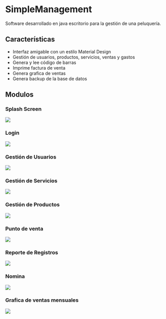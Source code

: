 # SimpleManagement
Software desarrollado en java escritorio para la gestión de una peluquería.
## Características 
- Interfaz amigable con un estilo Material Design
- Gestión de usuarios, productos, servicios, ventas y gastos
- Genera y lee código de barras
- Imprime factura de venta
- Genera grafica de ventas
- Genera backup de la base de datos
## Modulos
### Splash Screen
![](https://scontent.fbog2-3.fna.fbcdn.net/v/t1.0-9/95085018_3132110186850957_3684435143663026176_n.jpg?_nc_cat=111&_nc_sid=730e14&_nc_eui2=AeHeCvo5hpC0fov0MUdWjVAwGgInQz7JWA4aAidDPslYDul_RBzRGc9kbgitOfVKk5AACJZxLfCnnuF5brmv0ZRH&_nc_ohc=WHOmnpECr1MAX8F5BVr&_nc_ht=scontent.fbog2-3.fna&oh=3372df3deec705803b90999f8aa115ae&oe=5ED0F37C)
### Login
![](https://scontent.fbog2-2.fna.fbcdn.net/v/t1.0-9/95017925_3132110066850969_6852912412903866368_o.jpg?_nc_cat=105&_nc_sid=730e14&_nc_eui2=AeFwnZRujdD5ZzIvDHseR5MZum4fwyN7vUq6bh_DI3u9SgtvlPLoYIxBf-pNUSIQs7StmrWurICuIy8eF6wMl7F4&_nc_ohc=os0LLoRU_DIAX8mHDyg&_nc_ht=scontent.fbog2-2.fna&oh=ae31d2593eabccb828f2bd717380cdc0&oe=5ED09ABB)
### Gestión de Usuarios
![](https://scontent.fbog2-2.fna.fbcdn.net/v/t1.0-9/p960x960/95283388_3132110143517628_1892534135906369536_o.jpg?_nc_cat=107&_nc_sid=730e14&_nc_eui2=AeEkR-rbTKqieuB5PRCIU8iWl7TaTv-7pxyXtNpO_7unHAUyGUZwUHIaeGigqUG7EUNNt1Dh5Jjsx5Zri6zCKXas&_nc_ohc=BO1m9Pg6kxgAX8NeScs&_nc_ht=scontent.fbog2-2.fna&_nc_tp=6&oh=0bcb7b1fc04231ff54798ab380d99d23&oe=5ECFBA1C)
### Gestión de Servicios
![](https://scontent.fbog2-1.fna.fbcdn.net/v/t1.0-9/p960x960/95257333_3132110210184288_1687690996483096576_o.jpg?_nc_cat=101&_nc_sid=730e14&_nc_eui2=AeFC0NXjro_hR80dX_AG6pxUHnxhw-u4bzgefGHD67hvONekpT5lvHLvCTsa_XJWfL1ppb0Kb6Vg0YJVS-IUJb4N&_nc_ohc=Zg_ovd_CzagAX9ZBgkQ&_nc_ht=scontent.fbog2-1.fna&_nc_tp=6&oh=2d45538c63653b890254302a2325b9fc&oe=5ED21E07)
### Gestión de Productos
![](https://scontent.fbog2-1.fna.fbcdn.net/v/t1.0-9/p960x960/95296138_3132110106850965_6102053671732772864_o.jpg?_nc_cat=100&_nc_sid=730e14&_nc_eui2=AeHIngbNnxJwFlAgfWJKR10WYCt2dPMSUTFgK3Z08xJRMRb6N8wJKTtE8X8-Fpvvrq86iWqrgJAWv_pg-n6kW0v0&_nc_ohc=kTIGVGNJ-foAX-7-v8t&_nc_ht=scontent.fbog2-1.fna&_nc_tp=6&oh=a8084a3ec0aeb78ba52839c591c014fc&oe=5ED068F8)
### Punto de venta
![](https://scontent.fbog2-1.fna.fbcdn.net/v/t1.0-9/p960x960/95157871_3132110250184284_5320010010544046080_o.jpg?_nc_cat=101&_nc_sid=730e14&_nc_eui2=AeGPEnBfD7jeldpYPNs0Prcvt58nC6w-x923nycLrD7H3frj8OBn1Ku3mUUNfyTU2oHl34BQYyjKL-cvdM1UBPqq&_nc_ohc=Tsm9u0ImVpoAX-75aOT&_nc_ht=scontent.fbog2-1.fna&_nc_tp=6&oh=e23a04ce1ebced7df890ddb192ced8a2&oe=5ED0D352)
### Reporte de Registros
![](https://scontent.fbog2-2.fna.fbcdn.net/v/t1.0-9/p960x960/95264828_3132110176850958_5945214290855198720_o.jpg?_nc_cat=103&_nc_sid=730e14&_nc_eui2=AeEg1hosMtpCCZw4qk9r0w0wit2jxnGMz-6K3aPGcYzP7jNEbTKQpEshAqrlZwuuk8IdIsF8yM8BXgjz6sL6zAZP&_nc_ohc=D1-N9J_yX3cAX9QId9E&_nc_ht=scontent.fbog2-2.fna&_nc_tp=6&oh=f8ce5d9d49cd73eb3289b74dbc108a8a&oe=5ED082D3)
### Nomina
![](https://scontent.fbog2-2.fna.fbcdn.net/v/t1.0-9/p960x960/95781010_3132110153517627_4402985422846689280_o.jpg?_nc_cat=105&_nc_sid=730e14&_nc_eui2=AeEIhiVW31e6QT1_Ob_gMGRN87k0LJtox5vzuTQsm2jHmw5pcvs3VkWTTgRh0FiMv_qFsAXj9UGr_3zIRV_jAdQh&_nc_ohc=oMv7WAfrxQQAX848vYm&_nc_ht=scontent.fbog2-2.fna&_nc_tp=6&oh=25eba83a7aa1143f1891983543d6537c&oe=5ECFE963)
### Grafica de ventas mensuales
![](https://scontent.fbog2-3.fna.fbcdn.net/v/t1.0-9/p960x960/95059091_3132110083517634_8262653797667438592_o.jpg?_nc_cat=109&_nc_sid=730e14&_nc_eui2=AeGaV3jNe293lofvT9XSgjRPsqMvJpNcrVeyoy8mk1ytV26v0NWAQCEWRFEN6LMwqCUTpbmPuFK16wC2oanTjqg7&_nc_ohc=pPTkEvTZwJQAX80j84h&_nc_ht=scontent.fbog2-3.fna&_nc_tp=6&oh=a2e0e016f3b9e483c28edc4efbb6b2da&oe=5ECF0D2D)



